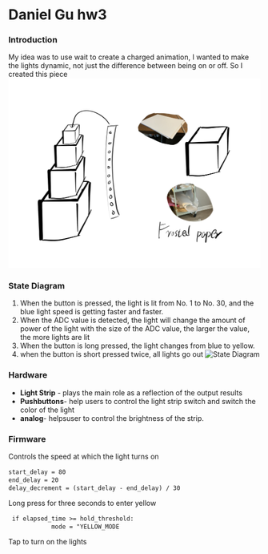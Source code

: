 # Daniel Gu hw3

### Introduction
My idea was to use wait to create a charged animation, I wanted to make the lights dynamic, not just the difference between being on or off. So I created this piece
![Sketch](Sketch.jpg)  

### State Diagram
1. When the button is pressed, the light is lit from No. 1 to No. 30, and the blue light speed is getting faster and faster.
2. When the ADC value is detected, the light will change the amount of power of the light with the size of the ADC value, the larger the value, the more lights are lit
3. When the button is long pressed, the light changes from blue to yellow.
4. when the button is short pressed twice, all lights go out
![State Diagram]()  

### Hardware
* __Light Strip__ - plays the main role as a reflection of the output results
* __Pushbuttons__- help users to control the light strip switch and switch the color of the light
* __analog__- helpsuser to control the brightness of the strip.

### Firmware
Controls the speed at which the light turns on
```
start_delay = 80  
end_delay = 20    
delay_decrement = (start_delay - end_delay) / 30 
```
Long press for three seconds to enter yellow
```
 if elapsed_time >= hold_threshold: 
            mode = "YELLOW_MODE
```
Tap to turn on the lights
```

```











